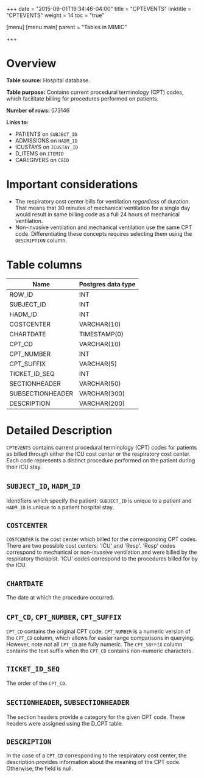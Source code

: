 +++
date = "2015-09-01T19:34:46-04:00"
title = "CPTEVENTS"
linktitle = "CPTEVENTS"
weight = 14
toc = "true"

[menu]
  [menu.main]
    parent = "Tables in MIMIC"

+++

# Overview

**Table source:** Hospital database.

**Table purpose:** Contains current procedural terminology (CPT) codes, which facilitate billing for procedures performed on patients.

**Number of rows:** 573146

**Links to:**

* PATIENTS on `SUBJECT_ID`
* ADMISSIONS on `HADM_ID`
* ICUSTAYS on `ICUSTAY_ID`
* D_ITEMS on `ITEMID`
* CAREGIVERS on `CGID`

# Important considerations

* The respiratory cost center bills for ventilation *regardless* of duration. That means that 30 minutes of mechanical ventilation for a single day would result in same billing code as a full 24 hours of mechanical ventilation.
* Non-invasive ventilation and mechanical ventilation use the same CPT code. Differentiating these concepts requires selecting them using the `DESCRIPTION` column.

# Table columns

Name | Postgres data type
---- | ----
ROW\_ID | INT
SUBJECT\_ID | INT
HADM\_ID | INT
COSTCENTER | VARCHAR(10)
CHARTDATE | TIMESTAMP(0)
CPT\_CD | VARCHAR(10)
CPT\_NUMBER | INT
CPT\_SUFFIX | VARCHAR(5)
TICKET\_ID\_SEQ | INT
SECTIONHEADER | VARCHAR(50)
SUBSECTIONHEADER | VARCHAR(300)
DESCRIPTION | VARCHAR(200)

# Detailed Description

`CPTEVENTS` contains current procedural terminology (CPT) codes for patients as billed through either the ICU cost center or the respiratory cost center. Each code represents a distinct procedure performed on the patient during their ICU stay.

## `SUBJECT_ID`, `HADM_ID`

Identifiers which specify the patient: `SUBJECT_ID` is unique to a patient and `HADM_ID` is unique to a patient hospital stay.

## `COSTCENTER`

`COSTCENTER` is the cost center which billed for the corresponding CPT codes. There are two possible cost centers: 'ICU' and 'Resp'. 'Resp' codes correspond to mechanical or non-invasive ventilation and were billed by the respiratory therapist. 'ICU' codes correspond to the procedures billed for by the ICU.

## `CHARTDATE`

The date at which the procedure occurred.

## `CPT_CD`, `CPT_NUMBER`, `CPT_SUFFIX`

`CPT_CD` contains the original CPT code. `CPT_NUMBER` is a numeric version of the `CPT_CD` column, which allows for easier range comparisons in querying. However, note not all `CPT_CD` are fully numeric. The `CPT_SUFFIX` column contains the text suffix when the `CPT_CD` contains non-numeric characters.

## `TICKET_ID_SEQ`

The order of the `CPT_CD`.

## `SECTIONHEADER`, `SUBSECTIONHEADER`

The section headers provide a category for the given CPT code. These headers were assigned using the D_CPT table.

## `DESCRIPTION`

In the case of a `CPT_CD` corresponding to the respiratory cost center, the description provides information about the meaning of the CPT code. Otherwise, the field is null.
